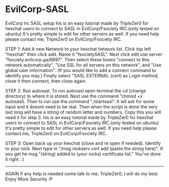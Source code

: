 # EvilCorp-SASL
EvilCorp Irc SASL setup 
his is an easy tutorial made by TripleZer0 for hexchat users to connect to
SASL in EvilCorp/Fsociety IRC.(only tested on ubuntu) It's pretty simple to edit for other servers
as well. If you need help please contact me, TripleZer0 on EvilCorp/Fsociety
IRC.

STEP 1:
        Add A new Network to your hexchat hetwork list. Click top left
"hexchat" then click add. Name it "fsocietySASL". Next click edit use
server "fsociety.evilcorp.ga/6697". Then select these boxes "connect
to this network automatically", "Use SSL for all servers on this
network", and "Use global user information". (If you would like to
add a connect command to identify you may.) Finally select "SASL
EXTERNAL (cert) as Login method, close it then connect, then close
again.

STEP 2:
        Run autosasl. To run autosasl open terminal the cd (change
directory) to where it is stored. Next use the command "chmod +x
autosasl). Then to run use the command "./startsasl". It wil ask for
some input and it doesnt need to be real. Then when the script is
done the very last long will have a string of random letter and
numbers. Copy this you will need it for step 3.
his is an easy tutorial made by TripleZer0 for hexchat users to connect to
SASL in EvilCorp/Fsociety IRC.(only tested on ubuntu) It's pretty simple to edit for other servers
as well. If you need help please contact me, TripleZer0 on EvilCorp/Fsociety
IRC.

STEP 3:
        Open back up your hexchat (close and re open if needed).
Identify to your nick. Next type in "/msg nickserv cert add (paste
the string here)". If you get he msg "(string) added to (your nicks)
certificate list." You've done it right. :)

---------------------------------------------------------------
AGAIN if any help is needed come talk to me, TripleZer0, I will do my
best. Enjoy More Security :P


